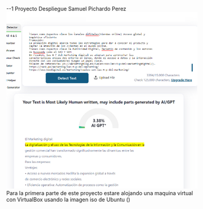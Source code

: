 --1 Proyecto Despliegue Samuel Pichardo Perez 
![Logo del proyecto](imagenes/Prueba.png)
Para la primera parte de este proyecto estare alojando una maquina virtual con VirtualBox usando la imagen iso de Ubuntu ()
